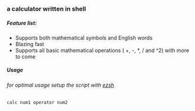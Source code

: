 ### a calculator written in shell

##### Feature list:

- Supports both mathematical symbols and English words
- Blazing fast
- Supports all basic mathematical operations ( +, -, *, / and ^2) with more to come

##### Usage
###### for optimal usage setup the script with [ezsh](https://github.com/AAATBSGSHU/ezsh)
```
calc num1 operator num2
```
